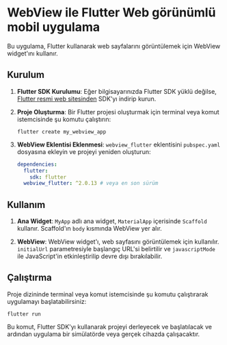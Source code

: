
# WebView ile Flutter Web görünümlü mobil uygulama

Bu uygulama, Flutter kullanarak web sayfalarını görüntülemek için WebView widget'ını kullanır.

## Kurulum

1. **Flutter SDK Kurulumu**: Eğer bilgisayarınızda Flutter SDK yüklü değilse, [Flutter resmi web sitesinden](https://flutter.dev/docs/get-started/install) SDK'yı indirip kurun.
  
2. **Proje Oluşturma**: Bir Flutter projesi oluşturmak için terminal veya komut istemcisinde şu komutu çalıştırın:
    ```
    flutter create my_webview_app
    ```

3. **WebView Eklentisi Eklenmesi**: `webview_flutter` eklentisini `pubspec.yaml` dosyasına ekleyin ve projeyi yeniden oluşturun:
    ```yaml
    dependencies:
      flutter:
        sdk: flutter
      webview_flutter: ^2.0.13 # veya en son sürüm
    ```

## Kullanım

1. **Ana Widget**: `MyApp` adlı ana widget, `MaterialApp` içerisinde `Scaffold` kullanır. Scaffold'ın `body` kısmında WebView yer alır.

2. **WebView**: WebView widget'ı, web sayfasını görüntülemek için kullanılır. `initialUrl` parametresiyle başlangıç URL'si belirtilir ve `javascriptMode` ile JavaScript'in etkinleştirilip devre dışı bırakılabilir.

## Çalıştırma

Proje dizininde terminal veya komut istemcisinde şu komutu çalıştırarak uygulamayı başlatabilirsiniz:
```
flutter run
```

Bu komut, Flutter SDK'yı kullanarak projeyi derleyecek ve başlatılacak ve ardından uygulama bir simülatörde veya gerçek cihazda çalışacaktır.

